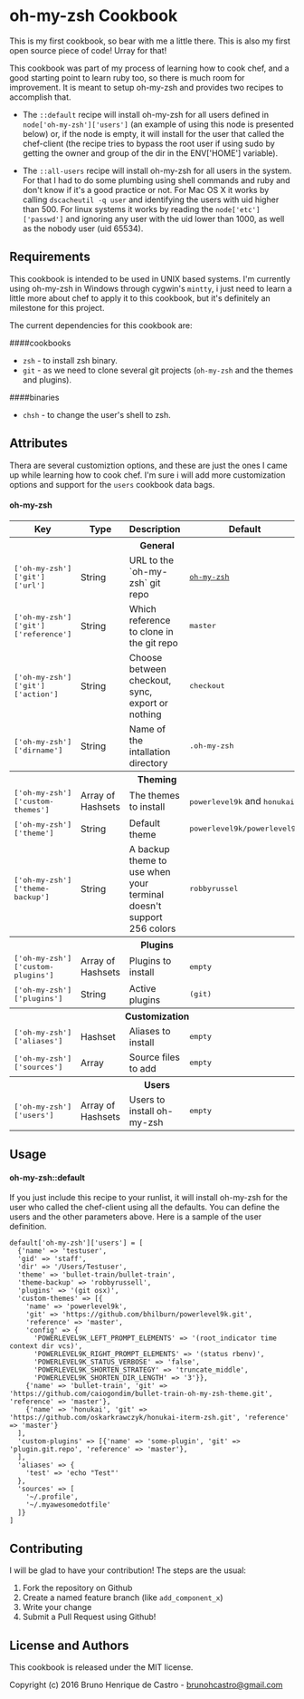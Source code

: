 oh-my-zsh Cookbook
==================
This is my first cookbook, so bear with me a little there. This is also my first open source piece of code! Urray for that!

This cookbook was part of my process of learning how to cook chef, and a good starting point to learn ruby too, so there is much room for improvement. It is meant to setup oh-my-zsh and provides two recipes to accomplish that.

- The `::default` recipe will install oh-my-zsh for all users defined in `node['oh-my-zsh']['users']` (an example of using this node is presented below) or, if the node is empty, it will install for the user that called the chef-client (the recipe tries to bypass the root user if using sudo by getting the owner and group of the dir in the ENV['HOME'] variable).

- The `::all-users` recipe will install oh-my-zsh for all users in the system. For that I had to do some plumbing using shell commands and ruby and don't know if it's a good practice or not. For Mac OS X it works by calling `dscacheutil -q user` and identifying the users with uid higher than 500. For linux systems it works by reading the `node['etc']['passwd']` and ignoring any user with the uid lower than 1000, as well as the nobody user (uid 65534).


Requirements
------------
This cookbook is intended to be used in UNIX based systems. I'm currently using oh-my-zsh in Windows through cygwin's `mintty`, i just need to learn a little more about chef to apply it to this cookbook, but it's definitely an milestone for this project.

The current dependencies for this cookbook are:

####cookbooks

- `zsh` - to install zsh binary.
- `git` - as we need to clone several git projects (`oh-my-zsh` and the themes and plugins).

####binaries

- `chsh` - to change the user's shell to zsh.

Attributes
----------
Thera are several customiztion options, and these are just the ones I came up while learning how to cook chef. I'm sure i will add more customization options and support for the `users` cookbook data bags.

#### oh-my-zsh
<table>
  <tr>
    <th>Key</th>
    <th>Type</th>
    <th>Description</th>
    <th>Default</th>
  </tr>
  <tr>
    <th colspan=4>General</th>
  </tr>
  <tr>
    <td><tt>['oh-my-zsh']['git']['url']</tt></td>
    <td>String</td>
    <td>URL to the `oh-my-zsh` git repo</td>
    <td><tt><a href='https://github.com/robbyrussell/oh-my-zsh.git'>oh-my-zsh</a></tt></td>
  </tr>
  <tr>
    <td><tt>['oh-my-zsh']['git']['reference']</tt></td>
    <td>String</td>
    <td>Which reference to clone in the git repo</td>
    <td><tt>master</tt></td>
  </tr>
  <tr>
    <td><tt>['oh-my-zsh']['git']['action']</tt></td>
    <td>String</td>
    <td>Choose between checkout, sync, export or nothing</td>
    <td><tt>checkout</tt></td>
  </tr>
  <tr>
    <td><tt>['oh-my-zsh']['dirname']</tt></td>
    <td>String</td>
    <td>Name of the intallation directory</td>
    <td><tt>.oh-my-zsh</tt></td>
  </tr>
  <tr>
    <th colspan=4>Theming</th>
  </tr>
  <tr>
    <td><tt>['oh-my-zsh']['custom-themes']</tt></td>
    <td>Array of Hashsets</td>
    <td>The themes to install</td>
    <td><tt>powerlevel9k</tt> and <tt>honukai</tt></td>
  </tr>
  <tr>
    <td><tt>['oh-my-zsh']['theme']</tt></td>
    <td>String</td>
    <td>Default theme</td>
    <td><tt>powerlevel9k/powerlevel9k</tt></td>
  </tr>
  <tr>
    <td><tt>['oh-my-zsh']['theme-backup']</tt></td>
    <td>String</td>
    <td>A backup theme to use when your terminal doesn't support 256 colors</td>
    <td><tt>robbyrussel</tt></td>
  </tr>
  <tr>
    <th colspan=4>Plugins</th>
  </tr>
  <tr>
    <td><tt>['oh-my-zsh']['custom-plugins']</tt></td>
    <td>Array of Hashsets</td>
    <td>Plugins to install</td>
    <td><tt>empty</tt></td>
  </tr>
  <tr>
    <td><tt>['oh-my-zsh']['plugins']</tt></td>
    <td>String</td>
    <td>Active plugins</td>
    <td><tt>(git)</tt></td>
  </tr>
  <tr>
    <th colspan=4>Customization</th>
  </tr>
  <tr>
    <td><tt>['oh-my-zsh']['aliases']</tt></td>
    <td>Hashset</td>
    <td>Aliases to install</td>
    <td><tt>empty</tt></td>
  </tr>
  <tr>
    <td><tt>['oh-my-zsh']['sources']</tt></td>
    <td>Array</td>
    <td>Source files to add</td>
    <td><tt>empty</tt></td>
  </tr>
  <tr>
    <th colspan=4>Users</th>
  </tr>
  <tr>
    <td><tt>['oh-my-zsh']['users']</tt></td>
    <td>Array of Hashsets</td>
    <td>Users to install oh-my-zsh</td>
    <td><tt>empty</tt></td>
  </tr>
</table>

Usage
-----

#### oh-my-zsh::default
If you just include this recipe to your runlist, it will install oh-my-zsh for the user who called the chef-client using all the defaults. You can define the users and the other parameters above. Here is a sample of the user definition.

```
default['oh-my-zsh']['users'] = [
  {'name' => 'testuser',
  'gid' => 'staff',
  'dir' => '/Users/Testuser',
  'theme' => 'bullet-train/bullet-train',
  'theme-backup' => 'robbyrussell',
  'plugins' => '(git osx)',
  'custom-themes' => [{
    'name' => 'powerlevel9k', 
    'git' => 'https://github.com/bhilburn/powerlevel9k.git', 
    'reference' => 'master', 
    'config' => {
      'POWERLEVEL9K_LEFT_PROMPT_ELEMENTS' => '(root_indicator time context dir vcs)',
      'POWERLEVEL9K_RIGHT_PROMPT_ELEMENTS' => '(status rbenv)',
      'POWERLEVEL9K_STATUS_VERBOSE' => 'false',
      'POWERLEVEL9K_SHORTEN_STRATEGY' => 'truncate_middle',
      'POWERLEVEL9K_SHORTEN_DIR_LENGTH' => '3'}},
    {'name' => 'bullet-train', 'git' => 'https://github.com/caiogondim/bullet-train-oh-my-zsh-theme.git', 'reference' => 'master'},
    {'name' => 'honukai', 'git' => 'https://github.com/oskarkrawczyk/honukai-iterm-zsh.git', 'reference' => 'master'}
  ],
  'custom-plugins' => [{'name' => 'some-plugin', 'git' => 'plugin.git.repo', 'reference' => 'master'},
  ],
  'aliases' => {
    'test' => 'echo "Test"'
  },
  'sources' => [
    '~/.profile',
    '~/.myawesomedotfile'
  ]}
]
```

Contributing
------------

I will be glad to have your contribution! The steps are the usual:

1. Fork the repository on Github
2. Create a named feature branch (like `add_component_x`)
3. Write your change
4. Submit a Pull Request using Github!

License and Authors
-------------------
This cookbook is released under the MIT license.

Copyright (c) 2016 Bruno Henrique de Castro - brunohcastro@gmail.com